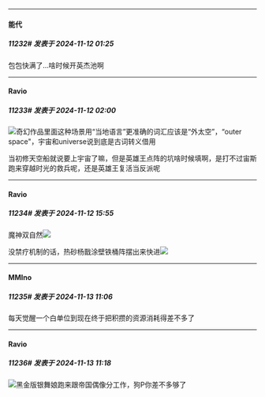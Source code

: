 ﻿
*****

####  能代  
##### 11232#       发表于 2024-11-12 01:25

包包快满了...啥时候开英杰池啊


*****

####  Ravio  
##### 11233#       发表于 2024-11-12 02:00

<img src="https://static.saraba1st.com/image/smiley/face2017/037.png" referrerpolicy="no-referrer">奇幻作品里面这种场景用“当地语言”更准确的词汇应该是“外太空”，“outer space"，宇宙和universe说到底是古词转义借用

当初修天空船就说要上宇宙了嘛，但是英雄王点阵的坑啥时候填啊，是打不过宙斯跑来穿越时光的救兵呢，还是英雄王复活当反派呢


*****

####  Ravio  
##### 11234#       发表于 2024-11-12 15:55

魔神双自然<img src="https://static.saraba1st.com/image/smiley/face2017/067.png" referrerpolicy="no-referrer">

没禁疗机制的话，热砂杨戬涂壁铁桶阵摆出来快进<img src="https://static.saraba1st.com/image/smiley/face2017/268.gif" referrerpolicy="no-referrer">


*****

####  MMIno  
##### 11235#       发表于 2024-11-13 11:06

每天觉醒一个白单位到现在终于把积攒的资源消耗得差不多了


*****

####  Ravio  
##### 11236#       发表于 2024-11-13 11:18

<img src="https://static.saraba1st.com/image/smiley/face2017/125.png" referrerpolicy="no-referrer">黑金版银舞娘跑来跟帝国偶像分工作，狗P你差不多够了

